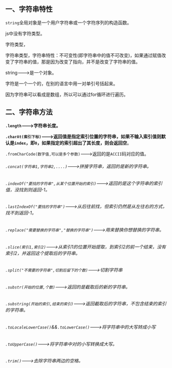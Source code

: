 ## 一、字符串特性

`string`全局对象是一个用户字符串或一个字符序列的构造函数。

<!--js是弱类型语言，所以不需要跟强类型语言一样声明变量前必须声明字符类型，在其他语言中，字符串必须使用双引号，字符必须用单引号并且值只有一个。-->

<!--字符串可以看成多个字符组成的数组。-->

js中没有字符类型。

字符类型，

字符串类型，字符串特性：不可变性(即字符串中的值不可改变)，如果通过赋值改变了字符串的值，那是因为改变了指向，并不是改变了字符串的值。

string--->是一个对象。

字符是一个一个的，在别的语言中用一对单引号括起来。

因为字符串可以看成是数组，所以可以通过for循环进行遍历。

## 二、字符串方法

**`.length`--->字符串长度。**

**`.charAt(索引下标)`--->返回值是指定索引位置的字符串，如果不输入索引值则默认是`index`，即`0`，如果指定的索引超出了其长度，则会返回空**。

`.fromCharCode(数字值,可以是多个参数)`--->返回的是`ACCII`码对应的值。<!--SOS: 83,79,83-->

###### `.concat(字符串1,字符串2,....)`--->拼接字符串，返回的是新的字符串。

###### `.indexOf("要找的字符串",从某个位置开始的索引)`--->返回的是这个字符串的索引值，没找到则返回-1。

###### `.lastIndexOf("要找的字符串")`--->从后往前找，但索引仍然是从左往右的方式，找不到返回-1。

###### `.replace("需要替换的字符串","替换的字符串")`--->用来替换你想替换的字符串。

###### `.slice(索引1,索引2)`--->从索引1的位置开始提取，到索引2的前一个结束，没有索引2，并返回这个提取后的字符串。

###### `.split("不需要的字符串",切割后留下的个数)`--->切割字符串

###### `.substr(开始的位置,个数)`--->返回的是截取后的新的字符串。

###### `.substring(开始的索引,结束的索引)`--->返回截取后的字符串，不包含结束的索引的字符串。

###### `.toLocaleLowerCase()`&&`.toLowerCase()`--->将字符串中的大写转成小写

###### `.toUpperCase()`--->将字符串中对的小写转换成大写。

###### `.trim()`--->去除字符串两边的空格。

 